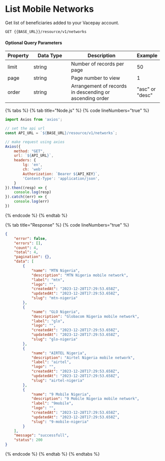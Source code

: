 # List Mobile Networks

Get list of beneficiaries added to your Vacepay account.&#x20;

```
GET {{BASE_URL}}/resource/v1/networks
```

#### Optional Query Parameters

<table><thead><tr><th>Property</th><th width="158">Data Type</th><th width="279">Description</th><th>Example</th></tr></thead><tbody><tr><td>limit</td><td>string</td><td>Number of records per page</td><td>50</td></tr><tr><td>page</td><td>string</td><td>Page number to view</td><td>1</td></tr><tr><td>order</td><td>string</td><td>Arrangement of records in descending or ascending order</td><td>"asc" or "desc"</td></tr></tbody></table>

{% tabs %}
{% tab title="Node.js" %}
{% code lineNumbers="true" %}
```javascript
import Axios from 'axios';

// set the api url
const API_URL = `${BASE_URL}/resource/v1/networks`;

// make request using axios
Axios({
    method: "GET",
    url: `${API_URL}`,
    headers: {
        lg: 'en',
        ch: 'web'
        Authorization: `Bearer ${API_KEY}`,
        'Content-Type': 'application/json',
    }
}).then((resp) => {
    console.log(resp)
}).catch((err) => {
    console.log(err)
})
```
{% endcode %}
{% endtab %}

{% tab title="Response" %}
{% code lineNumbers="true" %}
```json
{
    "error": false,
    "errors": [],
    "count": 4,
    "total": 4,
    "pagination": {},
    "data": [
        {
            "name": "MTN Nigeria",
            "description": "MTN Nigeria mobile network",
            "label": "mtn",
            "logo": "",
            "createdAt": "2023-12-28T17:29:53.658Z",
            "updatedAt": "2023-12-28T17:29:53.658Z",
            "slug": "mtn-nigeria"
        },
        {
            "name": "GLO Nigeria",
            "description": "Globacom Nigeria mobile network",
            "label": "glo",
            "logo": "",
            "createdAt": "2023-12-28T17:29:53.658Z",
            "updatedAt": "2023-12-28T17:29:53.658Z",
            "slug": "glo-nigeria"
        },
        {
            "name": "AIRTEL Nigeria",
            "description": "Airtel Nigeria mobile network",
            "label": "airtel",
            "logo": "",
            "createdAt": "2023-12-28T17:29:53.658Z",
            "updatedAt": "2023-12-28T17:29:53.658Z",
            "slug": "airtel-nigeria"
        },
        {
            "name": "9 Mobile Nigeria",
            "description": "9 Mobile Nigeria mobile network",
            "label": "9mobile",
            "logo": "",
            "createdAt": "2023-12-28T17:29:53.658Z",
            "updatedAt": "2023-12-28T17:29:53.658Z",
            "slug": "9-mobile-nigeria"
        }
    ],
    "message": "successfull",
    "status": 200
}
```
{% endcode %}
{% endtab %}
{% endtabs %}
